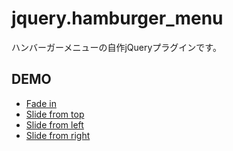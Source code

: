 # jquery.hamburger_menu

ハンバーガーメニューの自作jQueryプラグインです。

## DEMO

- [Fade in](https://jungissei.github.io/jquery.hamburger_menu/demo/index.html)
- [Slide from top](https://jungissei.github.io/jquery.hamburger_menu/demo/index2.html)
- [Slide from left](https://jungissei.github.io/jquery.hamburger_menu/demo/index3.html)
- [Slide from right](https://jungissei.github.io/jquery.hamburger_menu/demo/index4.html)
